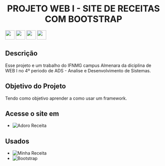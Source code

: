 
<h1 align="center">PROJETO WEB I - SITE DE RECEITAS COM BOOTSTRAP</h1>

<img src="https://cdn.jsdelivr.net/gh/devicons/devicon/icons/bootstrap/bootstrap-original.svg" heigth="30" width="30" /> <img src="https://cdn.jsdelivr.net/gh/devicons/devicon/icons/html5/html5-original.svg" heigth="30" width="30" /> <img src="https://cdn.jsdelivr.net/gh/devicons/devicon/icons/css3/css3-original.svg" heigth="30" width="30"/> <img src="https://github.com/Weest0/weest0.github.io/blob/main/imagens/icon.png" heigth="30" width="30" >

## Descrição
Esse projeto e um trabalho do IFNMG campus Almenara da diciplina de WEB I no 4º periodo de ADS - Analise e Desenvolvimento de Sistemas.

## Objetivo do Projeto
Tendo como objetivo aprender a como usar um framework.

## Acesse o site em
* ![Adoro Receita](https://weest0.github.io/)

## Usados
* ![Minha Receita](https://www.minhareceita.com.br/materia/retrospectiva-2022-as-melhores-receitas-e-dicas-vistas-no-minha-receita-esse-ano/)
* ![Bootstrap](https://getbootstrap.com/)
